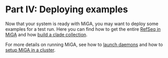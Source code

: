 # Part IV: Deploying examples

Now that your system is ready with MiGA, you may want to deploy some examples
for a test run. Here you can find how to get the entire
[RefSeq in MiGA](part4/deploy-refseq) and how
[build a clade collection](part4/deploy-clade).

For more details on running MiGA, see how to [launch daemons](part4/daemons)
and how to [setup MiGA in a cluster](part4/cluster).
